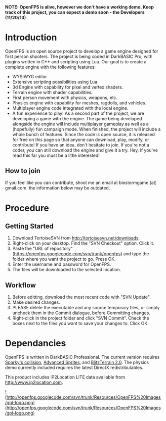 #### NOTE: OpenFPS is alive, however we don't have a working demo. Keep track of this project, you can expect a demo soon - the Developers (11/20/13) ####

# Introduction #

OpenFPS is an open source project to develop a game engine designed for first person shooters. The project is being coded in DarkBASIC Pro, with plugins written in C++ and scripting using Lua. Our goal is to create a complete engine with the following features:
  * WYSIWYG editor
  * Extensive scripting possibilities using Lua
  * 3d Engine with capability for pixel and vertex shaders.
  * Terrain engine with shader capabilities.
  * First person movement with physics, weapons, etc.
  * Physics engine with capability for meshes, ragdolls, and vehicles.
  * Multiplayer engine code integrated with the local engine.
  * A fun experience to play!
As a second part of the project, we are developing a game with the engine. The game being developed alongside the engine will include multiplayer gameplay as well as a (hopefully) fun campaign mode. When finished, the project will include a whole bunch of features. Since the code is open source, it is released for free on this page so that anyone can download, play, modify, or contribute! If you have an idea, don't hesitate to join. If you're not a coder, you can still download the engine and give it a try. Hey, if you've read this far you must be a little interested!

## How to join ##

If you feel like you can contribute, shoot me an email at biostormgame (at) gmail.com. the information below may be outdated.

# Procedure #

## Getting Started ##
  1. Download TortoiseSVN from http://tortoisesvn.net/downloads.
  1. Right-click on your desktop.  Find the "SVN Checkout" option.  Click it.
  1. Paste the "URL of repository" (https://openfps.googlecode.com/svn/trunk/openfps) and type the folder where you want the project to go.  Press OK.
  1. Enter the username and password for OpenFPS.
  1. The files will be downloaded to the selected location.

## Workflow ##
  1. Before editting, download the most recent code with "SVN Update".
  1. Make desired changes.
  1. PLEASE delete the executable and any source temporary files, or simply uncheck them in the Commit dialogue, before Committing changes.
  1. Right-click in the project folder and click "SVN Commit".  Check the boxes next to the files you want to save your changes to.  Click OK.

# Dependancies #

OpenFPS is written in DarkBASIC Professional.  The current version requires [Sparky's collision](http://forum.thegamecreators.com/?m=forum_view&t=74762&b=5), [Advanced Sprites](http://forum.thegamecreators.com/?m=forum_view&t=113378&b=5), and [BlitzTerrain 2.0](http://forum.thegamecreators.com/?m=forum_view&t=145404&b=8).  The physics demo currently included requires the latest DirectX redistributables.

This product includes IP2Location LITE data available from <a href='http://www.ip2location.com'><a href='http://www.ip2location.com'>http://www.ip2location.com</a></a>.

![http://openfps.googlecode.com/svn/trunk/Resources/OpenFPS%20Images/gpl-logo.png](http://openfps.googlecode.com/svn/trunk/Resources/OpenFPS%20Images/gpl-logo.png)